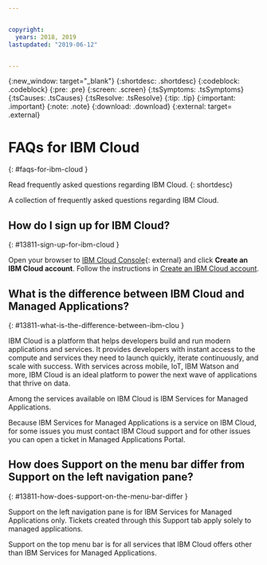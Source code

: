 ```yaml
---


copyright:
  years: 2018, 2019
lastupdated: "2019-06-12"


---
```


{:new_window: target="_blank"} 
{:shortdesc: .shortdesc} 
{:codeblock: .codeblock} 
{:pre: .pre} 
{:screen: .screen} 
{:tsSymptoms: .tsSymptoms} 
{:tsCauses: .tsCauses} 
{:tsResolve: .tsResolve} 
{:tip: .tip} 
{:important: .important} 
{:note: .note} 
{:download: .download} 
{:external: target= .external} 

# FAQs for IBM Cloud
{: #faqs-for-ibm-cloud } 

Read frequently asked questions regarding IBM Cloud.
{: shortdesc} 

A collection of frequently asked questions regarding IBM Cloud.

## How do I sign up for IBM Cloud?
{: #13811-sign-up-for-ibm-cloud } 

Open your browser to [IBM Cloud Console](https://cloud.ibm.com/){: external} and
click **Create an IBM Cloud account**. Follow the instructions in
[Create an IBM Cloud
account](/docs/account/account_faq.html#create-account).

## What is the difference between IBM Cloud and Managed Applications?
{: #13811-what-is-the-difference-between-ibm-clou } 

IBM Cloud is a platform that helps developers build and run modern
applications and services. It provides developers with instant access to
the compute and services they need to launch quickly, iterate
continuously, and scale with success. With services across mobile, IoT,
IBM Watson and more, IBM Cloud is an ideal platform to power the next
wave of applications that thrive on data.

Among the services available on IBM Cloud is IBM Services for Managed
Applications.

Because IBM Services for Managed Applications is a service on IBM Cloud,
for some issues you must contact IBM Cloud support and for other issues
you can open a ticket in Managed Applications
Portal.

## How does Support on the menu bar differ from Support on the left navigation pane?
{: #13811-how-does-support-on-the-menu-bar-differ } 

Support on the left navigation pane is for IBM Services for Managed
Applications only. Tickets created through this Support tab apply solely
to managed applications.

Support on the top menu bar is for all services that IBM Cloud offers
other than IBM Services for Managed Applications.
